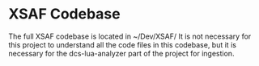 # XSAF Codebase
The full XSAF codebase is located in ~/Dev/XSAF/
It is not necessary for this project to understand all the code files in this codebase, but it is necessary for the dcs-lua-analyzer part of the project for ingestion.